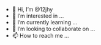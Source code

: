 - 👋 Hi, I’m @12jhy
- 👀 I’m interested in ...
- 🌱 I’m currently learning ...
- 💞️ I’m looking to collaborate on ...
- 📫 How to reach me ...

<!---
12jhy/12jhy is a ✨ special ✨ repository because its `README.md` (this file) appears on your GitHub profile.
You can click the Preview link to take a look at your changes.
--->
